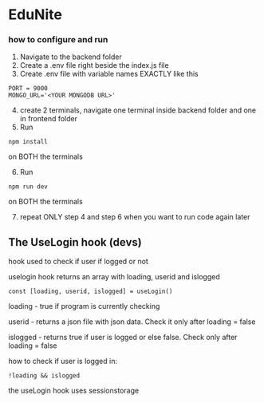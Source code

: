 # EduNite

### how to configure and run
1. Navigate to the backend folder
2. Create a .env file right beside the index.js file
3. Create .env file with variable names EXACTLY like this
```
PORT = 9000
MONGO_URL='<YOUR MONGODB URL>'
```
4. create 2 terminals, navigate one terminal inside backend folder and one in frontend folder
5. Run 
```
npm install
```
on BOTH the terminals

6. Run
```
npm run dev
```
on BOTH the terminals

7. repeat ONLY step 4 and step 6 when you want to run code again later


## The UseLogin hook (devs)

hook used to check if user if logged or not

uselogin hook returns an array with loading, userid and islogged
```
const [loading, userid, islogged] = useLogin()
```

loading - true if program is currently checking

userid - returns a json file with json data. Check it only after loading = false

islogged - returns true if user is logged or else false. Check only after loading = false

how to check if user is logged in:
```
!loading && islogged
```

the useLogin hook uses sessionstorage
